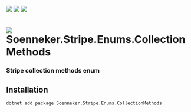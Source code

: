 ﻿[![](https://img.shields.io/nuget/v/soenneker.stripe.enums.collectionmethods.svg?style=for-the-badge)](https://www.nuget.org/packages/soenneker.stripe.enums.collectionmethods/)
[![](https://img.shields.io/github/actions/workflow/status/soenneker/soenneker.stripe.enums.collectionmethods/publish-package.yml?style=for-the-badge)](https://github.com/soenneker/soenneker.stripe.enums.collectionmethods/actions/workflows/publish-package.yml)
[![](https://img.shields.io/nuget/dt/soenneker.stripe.enums.collectionmethods.svg?style=for-the-badge)](https://www.nuget.org/packages/soenneker.stripe.enums.collectionmethods/)

# ![](https://user-images.githubusercontent.com/4441470/224455560-91ed3ee7-f510-4041-a8d2-3fc093025112.png) Soenneker.Stripe.Enums.CollectionMethods
### Stripe collection methods enum

## Installation

```
dotnet add package Soenneker.Stripe.Enums.CollectionMethods
```
